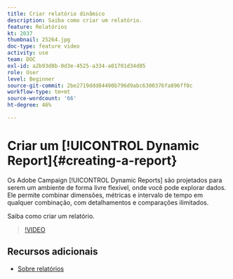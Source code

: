 ```yaml
---
title: Criar relatório dinâmico
description: Saiba como criar um relatório.
feature: Relatórios
kt: 2037
thumbnail: 25264.jpg
doc-type: feature video
activity: use
team: DOC
exl-id: a2b93d8b-0d3e-4525-a334-a01701d34d85
role: User
level: Beginner
source-git-commit: 2be2719ddd84490b796d9abc6300376fa896ff0c
workflow-type: tm+mt
source-wordcount: '66'
ht-degree: 46%

---
```


# Criar um [!UICONTROL Dynamic Report]{#creating-a-report}

Os Adobe Campaign [!UICONTROL Dynamic Reports] são projetados para serem um ambiente de forma livre flexível, onde você pode explorar dados. Ele permite combinar dimensões, métricas e intervalo de tempo em qualquer combinação, com detalhamentos e comparações ilimitados.

Saiba como criar um relatório.

>[!VIDEO](https://video.tv.adobe.com/v/25264/?quality=12)

## Recursos adicionais

* [Sobre relatórios](https://docs.adobe.com/content/help/pt-BR/campaign-standard/using/reporting/about-reporting/about-dynamic-reports.html)
